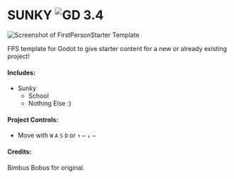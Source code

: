 # SUNKY ![GD 3.4](https://external-content.duckduckgo.com/iu/?u=https%3A%2F%2Ftse1.mm.bing.net%2Fth%3Fid%3DOIP.azaSfDltScPjX6NT7ZfmEQHaFj%26pid%3DApi&f=1&ipt=3629ddb1311a2fef963d07ff40b27031b9e6dbfe8a5faa9b7535148433585f9c&ipo=images)
![Screenshot of FirstPersonStarter Template](https://external-content.duckduckgo.com/iu/?u=https%3A%2F%2Ftse1.mm.bing.net%2Fth%3Fid%3DOIP.F1G575Q8740qkB6grYh8OwHaEK%26pid%3DApi&f=1&ipt=8d6eebd0448c02fc320193885d979b9c28ef9ed515a52f9a092c3436f64943da&ipo=images)

FPS template for Godot to give starter content for a new or already existing project!

#### Includes:
- Sunky
  - School
  - Nothing Else :)
#### Project Controls:
- Move with `W` `A` `S` `D` or `↑` `←` `↓` `→`
#### Credits:
Bimbus Bobus for original.